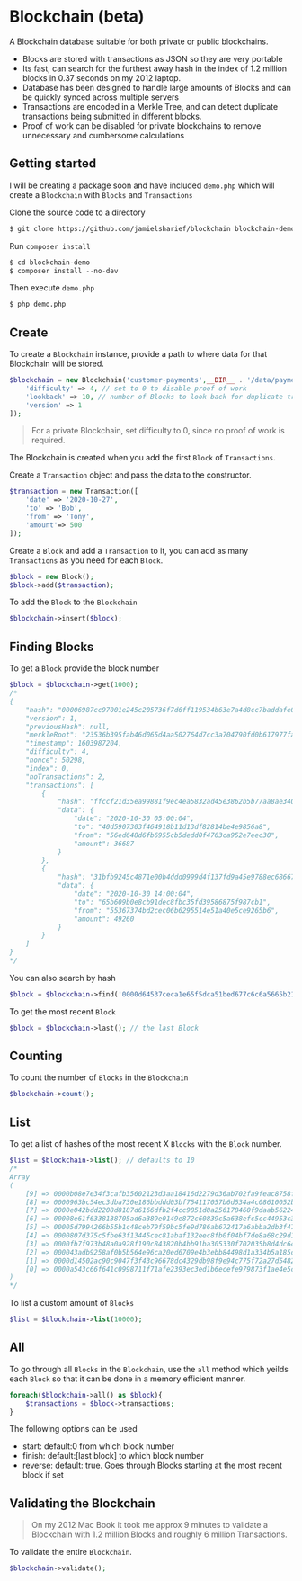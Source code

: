 # Blockchain (beta)

A Blockchain database suitable for both private or public blockchains.

- Blocks are stored with transactions as JSON so they are very portable
- Its fast, can search for the furthest away hash in the index of 1.2 million blocks in 0.37 seconds on my 2012 laptop.
- Database has been designed to handle large amounts of Blocks and can be quickly synced across multiple servers
- Transactions are encoded in a Merkle Tree, and can detect duplicate transactions being submitted in different blocks.
- Proof of work can be disabled for private blockchains to remove unnecessary and cumbersome calculations


## Getting started

I will be creating a package soon and have included `demo.php` which will create a `Blockchain` with `Blocks` and `Transactions`

Clone the source code to a directory

```bash
$ git clone https://github.com/jamielsharief/blockchain blockchain-demo
```

Run `composer install`

```php
$ cd blockchain-demo
$ composer install --no-dev
```

Then execute `demo.php`

```bash
$ php demo.php
```

## Create

To create a `Blockchain` instance, provide a path to where data for that Blockchain will be stored.

```php
$blockchain = new Blockchain('customer-payments',__DIR__ . '/data/payments', [
    'difficulty' => 4, // set to 0 to disable proof of work
    'lookback' => 10, // number of Blocks to look back for duplicate transactions
    'version' => 1
]);
```

> For a private Blockchain, set difficulty to 0, since no proof of work is required.

The Blockchain is created when you add the first `Block` of `Transactions`.

Create a `Transaction` object and pass the data to the constructor.

```php
$transaction = new Transaction([
    'date' => '2020-10-27',
    'to' => 'Bob',
    'from' => 'Tony',
    'amount'=> 500
]);
```

Create a `Block` and add a `Transaction` to it, you can add as many `Transactions` as you need for 
each `Block`.

```php
$block = new Block();
$block->add($transaction);
```

To add the `Block` to the `Blockchain`

```php
$blockchain->insert($block);
```

## Finding Blocks

To get a `Block` provide the block number

```php
$block = $blockchain->get(1000);
/*
{
    "hash": "00006987cc97001e245c205736f7d6ff119534b63e7a4d8cc7baddafe0a1ae7f",
    "version": 1,
    "previousHash": null,
    "merkleRoot": "23536b395fab46d065d4aa502764d7cc3a704790fd0b617977fa911aff01ec45",
    "timestamp": 1603987204,
    "difficulty": 4,
    "nonce": 50298,
    "index": 0,
    "noTransactions": 2,
    "transactions": [
        {
            "hash": "ffccf21d35ea99881f9ec4ea5832ad45e3862b5b77aa8ae340b999226ea38b4b",
            "data": {
                "date": "2020-10-30 05:00:04",
                "to": "40d5907303f464918b11d13df82814be4e9856a8",
                "from": "56ed648d6fb6955cb5dedd0f4763ca952e7eec30",
                "amount": 36687
            }
        },
        {
            "hash": "31bfb9245c4871e00b4ddd0999d4f137fd9a45e9788ec68667fb7fcaa4806e5e",
            "data": {
                "date": "2020-10-30 14:00:04",
                "to": "65b609b0e8cb91dec8fbc35fd39586875f987cb1",
                "from": "55367374bd2cec06b6295514e51a40e5ce9265b6",
                "amount": 49260
            }
        }
    ]
}
*/
```



You can also search by hash

```php
$block = $blockchain->find('0000d64537ceca1e65f5dca51bed677c6c6a5665b21725ef87dd6da21994e09c');
```

To get the most recent `Block`

```php
$block = $blockchain->last(); // the last Block
```

## Counting

To count the number of `Blocks` in the `Blockchain`

```php
$blockchain->count();
```

## List

To get a list of hashes of the most recent X `Blocks` with the `Block` number.

```php
$list = $blockchain->list(); // defaults to 10
/*
Array
(
    [9] => 0000b08e7e34f3cafb35602123d3aa18416d2279d36ab702fa9feac8758f6f66
    [8] => 0000963bc54ec3dba730e186bbddd03bf754117057b6d534a4c08610052b5c12
    [7] => 0000e042bdd2208d8187d6166dfb2f4cc9851d8a256178460f9daab56224f9f2
    [6] => 00008e61f6338138705ad6a389e0149e872c60839c5a638efc5cc44953c3820e
    [5] => 00005d7994266b55b1c48ceb79f59bc5fe9d786ab672417a6abba2db3f47a558
    [4] => 0000807d375c5fbe63f13445cec81abaf132eec8fb0f04bf7de8a68c29d173eb
    [3] => 0000fb7f973b48a0a928f190c843820b4bb91ba305330f702035b8d4dc64003f
    [2] => 000043adb9258af0b5b564e96ca20ed6709e4b3ebb84498d1a334b5a185cd788
    [1] => 0000d14502ac90c9047f3f43c96678dc4329db98f9e94c775f72a27d54820e87
    [0] => 0000a543c66f641c0998711f71afe2393ec3ed1b6ecefe979873f1ae4e5c15d2
)
*/
```

To list a custom amount of `Blocks`

```php
$list = $blockchain->list(10000);
```

## All

To go through all `Blocks` in the `Blockchain`, use the `all` method which yeilds each `Block` so that it can be done in a memory efficient manner.

```php
foreach($blockchain->all() as $block){
    $transactions = $block->transactions;
}
```

The following options can be used

- start: default:0 from which block number
- finish: default:[last block] to which block number
- reverse: default: true. Goes through Blocks starting at the most recent block if set

## Validating the Blockchain

> On my 2012 Mac Book it took me approx 9 minutes to validate a Blockchain with 1.2 million Blocks and roughly 6 million Transactions.

To validate the entire `Blockchain`.

```php
$blockchain->validate();
```